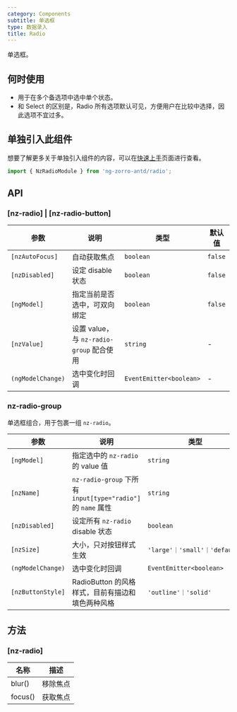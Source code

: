 ```yaml
---
category: Components
subtitle: 单选框
type: 数据录入
title: Radio
---
```


单选框。

## 何时使用

- 用于在多个备选项中选中单个状态。
- 和 Select 的区别是，Radio 所有选项默认可见，方便用户在比较中选择，因此选项不宜过多。

## 单独引入此组件

想要了解更多关于单独引入组件的内容，可以在[快速上手](/docs/getting-started/zh#单独引入某个组件)页面进行查看。

```ts
import { NzRadioModule } from 'ng-zorro-antd/radio';
```

## API

### [nz-radio] | [nz-radio-button]

| 参数 | 说明 | 类型 | 默认值 |
| --- | --- | --- | --- |
| `[nzAutoFocus]` | 自动获取焦点 | `boolean` | `false` |
| `[nzDisabled]` | 设定 disable 状态 | `boolean` | `false` |
| `[ngModel]` | 指定当前是否选中，可双向绑定 | `boolean` | `false` |
| `[nzValue]` | 设置 value，与 `nz-radio-group` 配合使用 | `string` | - |
| `(ngModelChange)` | 选中变化时回调 | `EventEmitter<boolean>` | - |


### nz-radio-group

单选框组合，用于包裹一组 `nz-radio`。

| 参数 | 说明 | 类型 | 默认值 |
| --- | --- | --- | --- |
| `[ngModel]` | 指定选中的 `nz-radio` 的 value 值 | `string` | - |
| `[nzName]` | `nz-radio-group` 下所有 `input[type="radio"]` 的 `name` 属性 | `string` | - |
| `[nzDisabled]` | 设定所有 `nz-radio` disable 状态 | `boolean` | `false` |
| `[nzSize]` | 大小，只对按钮样式生效 | `'large'｜'small'｜'default'` | `'default'` |
| `(ngModelChange)` | 选中变化时回调 | `EventEmitter<boolean>` | - |
| `[nzButtonStyle]` | RadioButton 的风格样式，目前有描边和填色两种风格 | `'outline'｜'solid'` | `'outline'` |

## 方法

### [nz-radio]

| 名称 | 描述 |
| --- | --- |
| blur() | 移除焦点 |
| focus() | 获取焦点 |
